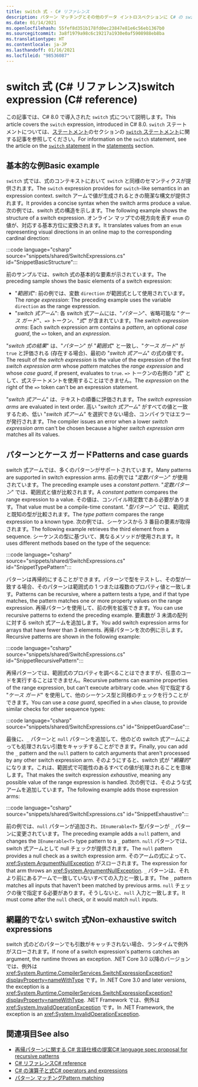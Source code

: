 ```yaml
---
title: switch 式 - C# リファレンス
description: パターン マッチングとその他のデータ イントロスペクションに C# の switch 式を使用する方法について説明します
ms.date: 01/14/2021
ms.openlocfilehash: 55fef8d351b178fd0ec23847e81e6c56eb1367b0
ms.sourcegitcommit: 3a8f1979a98c6c19217a1930e0af5908988eb8ba
ms.translationtype: HT
ms.contentlocale: ja-JP
ms.lasthandoff: 01/16/2021
ms.locfileid: "98536087"
---
```

# <a name="switch-expression-c-reference"></a><span data-ttu-id="0afcd-103">switch 式 (C# リファレンス)</span><span class="sxs-lookup"><span data-stu-id="0afcd-103">switch expression (C# reference)</span></span>

<span data-ttu-id="0afcd-104">この記事では、C# 8.0 で導入された `switch` 式について説明します。</span><span class="sxs-lookup"><span data-stu-id="0afcd-104">This article covers the `switch` expression, introduced in C# 8.0.</span></span> <span data-ttu-id="0afcd-105">`switch` ステートメントについては、[ステートメント](../keywords/index.md)のセクションの [`switch` ステートメント](../keywords/switch.md)に関する記事を参照してください。</span><span class="sxs-lookup"><span data-stu-id="0afcd-105">For information on the `switch` statement, see the article on the [`switch` statement](../keywords/switch.md) in the [statements](../keywords/index.md) section.</span></span>

## <a name="basic-example"></a><span data-ttu-id="0afcd-106">基本的な例</span><span class="sxs-lookup"><span data-stu-id="0afcd-106">Basic example</span></span>

<span data-ttu-id="0afcd-107">`switch` 式では、式のコンテキストにおいて `switch` と同様のセマンティクスが提供されます。</span><span class="sxs-lookup"><span data-stu-id="0afcd-107">The `switch` expression provides for `switch`-like semantics in an expression context.</span></span> <span data-ttu-id="0afcd-108">switch アームで値が生成されるときの簡潔な構文が提供されます。</span><span class="sxs-lookup"><span data-stu-id="0afcd-108">It provides a concise syntax when the switch arms produce a value.</span></span> <span data-ttu-id="0afcd-109">次の例では、switch 式の構造を示します。</span><span class="sxs-lookup"><span data-stu-id="0afcd-109">The following example shows the structure of a switch expression.</span></span> <span data-ttu-id="0afcd-110">オンライン マップでの視方向を表す `enum` の値が、対応する基本方位に変換されます。</span><span class="sxs-lookup"><span data-stu-id="0afcd-110">It translates values from an `enum` representing visual directions in an online map to the corresponding cardinal direction:</span></span>

:::code language="csharp" source="snippets/shared/SwitchExpressions.cs" id="SnippetBasicStructure":::

<span data-ttu-id="0afcd-111">前のサンプルでは、switch 式の基本的な要素が示されています。</span><span class="sxs-lookup"><span data-stu-id="0afcd-111">The preceding sample shows the basic elements of a switch expression:</span></span>

- <span data-ttu-id="0afcd-112">"*範囲式*": 前の例では、変数 `direction` が範囲式として使用されています。</span><span class="sxs-lookup"><span data-stu-id="0afcd-112">The *range expression*: The preceding example uses the variable `direction` as the range expression.</span></span>
- <span data-ttu-id="0afcd-113">"*switch 式アーム*": 各 switch 式アームには、"*パターン*"、省略可能な "*ケース ガード*"、`=>` トークン、"*式*" が含まれています。</span><span class="sxs-lookup"><span data-stu-id="0afcd-113">The *switch expression arms*: Each switch expression arm contains a *pattern*, an optional *case guard*, the `=>` token, and an *expression*.</span></span>

<span data-ttu-id="0afcd-114">"*switch 式の結果*" は、"*パターン*" が "*範囲式*" と一致し、"*ケース ガード*" が `true` と評価される (存在する場合)、最初の "*switch 式アーム*" の式の値です。</span><span class="sxs-lookup"><span data-stu-id="0afcd-114">The result of the *switch expression* is the value of the expression of the first *switch expression arm* whose *pattern* matches the *range expression* and whose *case guard*, if present, evaluates to `true`.</span></span> <span data-ttu-id="0afcd-115">`=>` トークンの右側の "*式*" として、式ステートメントを使用することはできません。</span><span class="sxs-lookup"><span data-stu-id="0afcd-115">The *expression* on the right of the `=>` token can't be an expression statement.</span></span>

<span data-ttu-id="0afcd-116">"*switch 式アーム*" は、テキストの順番に評価されます。</span><span class="sxs-lookup"><span data-stu-id="0afcd-116">The *switch expression arms* are evaluated in text order.</span></span> <span data-ttu-id="0afcd-117">高い "*switch 式アーム*" がすべての値と一致するため、低い "*switch 式アーム*" を選択できない場合、コンパイラではエラーが発行されます。</span><span class="sxs-lookup"><span data-stu-id="0afcd-117">The compiler issues an error when a lower *switch expression arm* can't be chosen because a higher *switch expression arm* matches all its values.</span></span>

## <a name="patterns-and-case-guards"></a><span data-ttu-id="0afcd-118">パターンとケース ガード</span><span class="sxs-lookup"><span data-stu-id="0afcd-118">Patterns and case guards</span></span>

<span data-ttu-id="0afcd-119">switch 式アームでは、多くのパターンがサポートされています。</span><span class="sxs-lookup"><span data-stu-id="0afcd-119">Many patterns are supported in switch expression arms.</span></span> <span data-ttu-id="0afcd-120">前の例では "*定数パターン*" が使用されています。</span><span class="sxs-lookup"><span data-stu-id="0afcd-120">The preceding example uses a *constant pattern*.</span></span> <span data-ttu-id="0afcd-121">"*定数パターン*" では、範囲式と値が比較されます。</span><span class="sxs-lookup"><span data-stu-id="0afcd-121">A *constant pattern* compares the range expression to a value.</span></span> <span data-ttu-id="0afcd-122">その値は、コンパイル時定数である必要があります。</span><span class="sxs-lookup"><span data-stu-id="0afcd-122">That value must be a compile-time constant.</span></span> <span data-ttu-id="0afcd-123">"*型パターン*" では、範囲式と既知の型が比較されます。</span><span class="sxs-lookup"><span data-stu-id="0afcd-123">The *type pattern* compares the range expression to a known type.</span></span> <span data-ttu-id="0afcd-124">次の例では、シーケンスから 3 番目の要素が取得されます。</span><span class="sxs-lookup"><span data-stu-id="0afcd-124">The following example retrieves the third element from a sequence.</span></span> <span data-ttu-id="0afcd-125">シーケンスの型に基づいて、異なるメソッドが使用されます。</span><span class="sxs-lookup"><span data-stu-id="0afcd-125">It uses different methods based on the type of the sequence:</span></span>

:::code language="csharp" source="snippets/shared/SwitchExpressions.cs" id="SnippetTypePattern":::

<span data-ttu-id="0afcd-126">パターンは再帰的にすることができます。パターンで型をテストし、その型が一致する場合、そのパターンは範囲式の 1 つまたは複数のプロパティ値と一致します。</span><span class="sxs-lookup"><span data-stu-id="0afcd-126">Patterns can be recursive, where a pattern tests a type, and if that type matches, the pattern matches one or more property values on the range expression.</span></span> <span data-ttu-id="0afcd-127">再帰パターンを使用して、前の例を拡張できます。</span><span class="sxs-lookup"><span data-stu-id="0afcd-127">You can use recursive patterns to extend the preceding example.</span></span> <span data-ttu-id="0afcd-128">要素数が 3 未満の配列に対する switch 式アームを追加します。</span><span class="sxs-lookup"><span data-stu-id="0afcd-128">You add switch expression arms for arrays that have fewer than 3 elements.</span></span> <span data-ttu-id="0afcd-129">再帰パターンを次の例に示します。</span><span class="sxs-lookup"><span data-stu-id="0afcd-129">Recursive patterns are shown in the following example:</span></span>

:::code language="csharp" source="snippets/shared/SwitchExpressions.cs" id="SnippetRecursivePattern":::

<span data-ttu-id="0afcd-130">再帰パターンでは、範囲式のプロパティを調べることはできますが、任意のコードを実行することはできません。</span><span class="sxs-lookup"><span data-stu-id="0afcd-130">Recursive patterns can examine properties of the range expression, but can't execute arbitrary code.</span></span> <span data-ttu-id="0afcd-131">`when` 句で指定する "*ケース ガード*" を使用して、他のシーケンス型と同様のチェックを行うことができます。</span><span class="sxs-lookup"><span data-stu-id="0afcd-131">You can use a *case guard*, specified in a `when` clause, to provide similar checks for other sequence types:</span></span>

:::code language="csharp" source="snippets/shared/SwitchExpressions.cs" id="SnippetGuardCase":::

<span data-ttu-id="0afcd-132">最後に、`_` パターンと `null` パターンを追加して、他のどの switch 式アームによっても処理されない引数をキャッチすることができます。</span><span class="sxs-lookup"><span data-stu-id="0afcd-132">Finally, you can add the `_` pattern and the `null` pattern to catch arguments that aren't processed by any other switch expression arm.</span></span> <span data-ttu-id="0afcd-133">そのようにすると、switch 式が "*網羅的*" になります。これは、範囲式で可能性のあるすべての値が処理されることを意味します。</span><span class="sxs-lookup"><span data-stu-id="0afcd-133">That makes the switch expression *exhaustive*, meaning any possible value of the range expression is handled.</span></span> <span data-ttu-id="0afcd-134">次の例では、そのような式アームを追加しています。</span><span class="sxs-lookup"><span data-stu-id="0afcd-134">The following example adds those expression arms:</span></span>

:::code language="csharp" source="snippets/shared/SwitchExpressions.cs" id="SnippetExhaustive":::

<span data-ttu-id="0afcd-135">前の例では、`null` パターンが追加され、`IEnumerable<T>` 型パターンが `_` パターンに変更されています。</span><span class="sxs-lookup"><span data-stu-id="0afcd-135">The preceding example adds a `null` pattern, and changes the `IEnumerable<T>` type pattern to a `_` pattern.</span></span> <span data-ttu-id="0afcd-136">`null` パターンでは、switch 式アームとして null チェックが提供されます。</span><span class="sxs-lookup"><span data-stu-id="0afcd-136">The `null` pattern provides a null check as a switch expression arm.</span></span> <span data-ttu-id="0afcd-137">そのアームの式によって、<xref:System.ArgumentNullException> がスローされます。</span><span class="sxs-lookup"><span data-stu-id="0afcd-137">The expression for that arm throws an <xref:System.ArgumentNullException>.</span></span> <span data-ttu-id="0afcd-138">`_` パターンは、それより前にあるアームで一致していないすべての入力と一致します。</span><span class="sxs-lookup"><span data-stu-id="0afcd-138">The `_` pattern matches all inputs that haven't been matched by previous arms.</span></span> <span data-ttu-id="0afcd-139">`null` チェックの後で指定する必要があります。そうしないと、`null` 入力と一致します。</span><span class="sxs-lookup"><span data-stu-id="0afcd-139">It must come after the `null` check, or it would match `null` inputs.</span></span>

## <a name="non-exhaustive-switch-expressions"></a><span data-ttu-id="0afcd-140">網羅的でない switch 式</span><span class="sxs-lookup"><span data-stu-id="0afcd-140">Non-exhaustive switch expressions</span></span>

<span data-ttu-id="0afcd-141">switch 式のどのパターンでも引数がキャッチされない場合、ランタイムで例外がスローされます。</span><span class="sxs-lookup"><span data-stu-id="0afcd-141">If none of a switch expression's patterns catches an argument, the runtime throws an exception.</span></span> <span data-ttu-id="0afcd-142">.NET Core 3.0 以降のバージョンでは、例外は <xref:System.Runtime.CompilerServices.SwitchExpressionException?displayProperty=nameWithType> です。</span><span class="sxs-lookup"><span data-stu-id="0afcd-142">In .NET Core 3.0 and later versions, the exception is a <xref:System.Runtime.CompilerServices.SwitchExpressionException?displayProperty=nameWithType>.</span></span> <span data-ttu-id="0afcd-143">.NET Framework では、例外は <xref:System.InvalidOperationException> です。</span><span class="sxs-lookup"><span data-stu-id="0afcd-143">In .NET Framework, the exception is an <xref:System.InvalidOperationException>.</span></span>

## <a name="see-also"></a><span data-ttu-id="0afcd-144">関連項目</span><span class="sxs-lookup"><span data-stu-id="0afcd-144">See also</span></span>

- [<span data-ttu-id="0afcd-145">再帰パターンに関する C# 言語仕様の提案</span><span class="sxs-lookup"><span data-stu-id="0afcd-145">C# language spec proposal for recursive patterns</span></span>](~/_csharplang/proposals/csharp-8.0/patterns.md#switch-expression)
- [<span data-ttu-id="0afcd-146">C# リファレンス</span><span class="sxs-lookup"><span data-stu-id="0afcd-146">C# reference</span></span>](../index.md)
- [<span data-ttu-id="0afcd-147">C# の演算子と式</span><span class="sxs-lookup"><span data-stu-id="0afcd-147">C# operators and expressions</span></span>](index.md)
- [<span data-ttu-id="0afcd-148">パターン マッチング</span><span class="sxs-lookup"><span data-stu-id="0afcd-148">Pattern matching</span></span>](../../pattern-matching.md)

